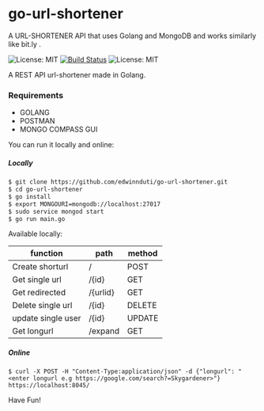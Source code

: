 # go-url-shortener
A URL-SHORTENER API that uses Golang and MongoDB and works similarly like bit.ly .

![License: MIT](https://img.shields.io/badge/Language-Golang-blue.svg)
[![Build Status](https://travis-ci.com/edwinnduti/go-url-shortener.svg?branch=master)](https://travis-ci.com/edwinnduti/go-url-shortener)
![License: MIT](https://img.shields.io/badge/Database-MongoDB-lightgreen.svg)

A REST API url-shortener made in Golang.
### Requirements


<ul>
<li>GOLANG</li>
<li>POSTMAN</li>
<li>MONGO COMPASS GUI</li>
</ul>


You can run it locally and online:

##### Locally

```bash
$ git clone https://github.com/edwinnduti/go-url-shortener.git
$ cd go-url-shortener
$ go install
$ export MONGOURI=mongodb://localhost:27017
$ sudo service mongod start
$ go run main.go
```

Available locally:

| function              |   path                    |   method  |
|   ----                |   ----                    |   ----    |
| Create shorturl       |   /			    		|	POST    |
| Get single url	    |   /{id}		            |	GET     |
| Get redirected        |   /{urlid}             	|	GET     |
| Delete single url 	|   /{id}           		|	DELETE  |
| update single user	|   /{id}           		|	UPDATE  |
| Get longurl    	    |   /expand                 |   GET     |   


##### Online
```
$ curl -X POST -H "Content-Type:application/json" -d {"longurl": "<enter longurl e.g https://google.com/search?=Skygardener>"} https://localhost:8045/
```

Have Fun!

